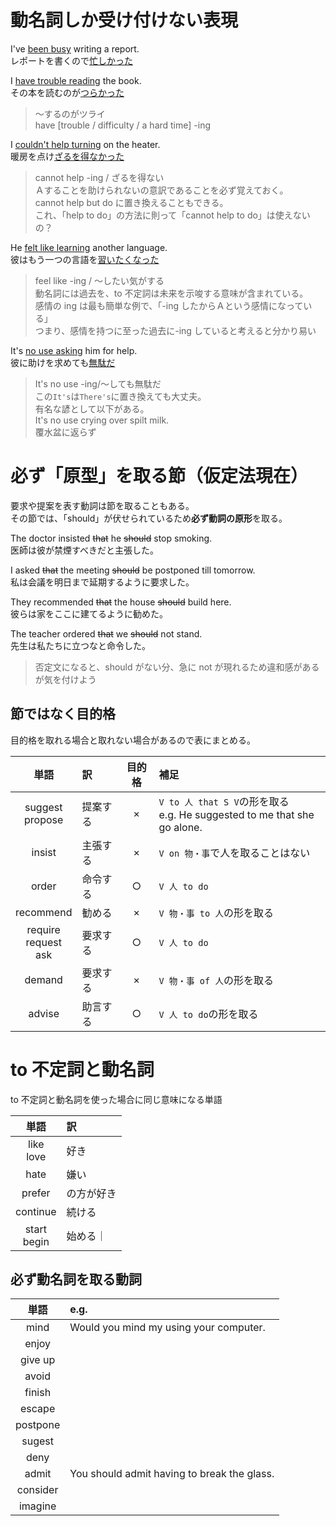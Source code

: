 # 動名詞しか受け付けない表現

I've <u>been busy</u> writing a report.  
レポートを書くので<u>忙しかった</u>

I <u>have trouble reading</u> the book.  
その本を読むのが<u>つらかった</u>

> ～するのがツライ  
> have [trouble / difficulty / a hard time] -ing

I <u>couldn't help turning</u> on the heater.  
暖房を点け<u>ざるを得なかった</u>

> cannot help -ing / ざるを得ない  
> Ａすることを助けられないの意訳であることを必ず覚えておく。  
> cannot help but do に置き換えることもできる。  
> これ、「help to do」の方法に則って「cannot help to do」は使えないの？

He <u>felt like learning</u> another language.  
彼はもう一つの言語を<u>習いたくなった</u>

> feel like -ing / ～したい気がする  
> 動名詞には過去を、to 不定詞は未来を示唆する意味が含まれている。  
> 感情の ing は最も簡単な例で、「-ing したからＡという感情になっている」  
> つまり、感情を持つに至った過去に-ing していると考えると分かり易い

It's <u>no use asking</u> him for help.  
彼に助けを求めても<u>無駄だ</u>

> It's no use -ing/～しても無駄だ  
> この`It's`は`There's`に置き換えても大丈夫。  
> 有名な諺として以下がある。  
> It's no use crying over spilt milk.  
> 覆水盆に返らず

# 必ず「原型」を取る節（仮定法現在）

要求や提案を表す動詞は節を取ることもある。  
その節では、「should」が伏せられているため**必ず動詞の原形**を取る。

The doctor insisted ~~that~~ he ~~should~~ stop smoking.  
医師は彼が禁煙すべきだと主張した。

I asked ~~that~~ the meeting ~~should~~ be postponed till tomorrow.  
私は会議を明日まで延期するように要求した。

They recommended ~~that~~ the house ~~should~~ build here.  
彼らは家をここに建てるように勧めた。

The teacher ordered ~~that~~ we ~~should~~ not stand.  
先生は私たちに立つなと命令した。

> 否定文になると、should がない分、急に not が現れるため違和感があるが気を付けよう

## 節ではなく目的格

目的格を取れる場合と取れない場合があるので表にまとめる。

|           単語            | 訳       | 目的格 | 補足                                                                       |
| :-----------------------: | :------- | :----: | :------------------------------------------------------------------------- |
|    suggest<br>propose     | 提案する |   ×    | `V to 人 that S V`の形を取る<br>e.g. He suggested to me that she go alone. |
|          insist           | 主張する |   ×    | `V on 物・事`で人を取ることはない                                          |
|           order           | 命令する |   ○    | `V 人 to do`                                                               |
|         recommend         | 勧める   |   ×    | `V 物・事 to 人`の形を取る                                                 |
| require<br>request<br>ask | 要求する |   ○    | `V 人 to do`                                                               |
|          demand           | 要求する |   ×    | `V 物・事 of 人`の形を取る                                                 |
|          advise           | 助言する |   ○    | `V 人 to do`の形を取る                                                     |

# to 不定詞と動名詞

to 不定詞と動名詞を使った場合に同じ意味になる単語

|      単語      | 訳         |
| :------------: | :--------- |
|  like<br>love  | 好き       |
|      hate      | 嫌い       |
|     prefer     | の方が好き |
|    continue    | 続ける     |
| start<br>begin | 始める｜   |

## 必ず動名詞を取る動詞

|   単語   | e.g.                                        |
| :------: | :------------------------------------------ |
|   mind   | Would you mind my using your computer.      |
|  enjoy   |
| give up  |
|  avoid   |
|  finish  |
|  escape  |
| postpone |
|  sugest  |
|   deny   |
|  admit   | You should admit having to break the glass. |
| consider |
| imagine  |
